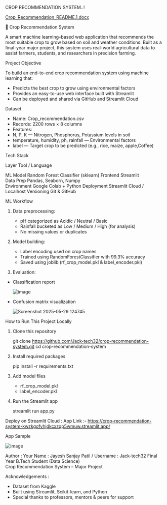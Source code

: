 
CROP RECOMMENDATION SYSTEM..!

[Crop_Recommendation_README.1.docx](https://github.com/user-attachments/files/20540197/Crop_Recommendation_README.1.docx)


🌾 Crop Recommendation System

A smart machine learning–based web application that recommends the most suitable crop to grow based on soil and weather conditions.
Built as a final-year major project, this system uses real-world agricultural data to assist farmers, students, and researchers 
in precision farming.


 Project Objective
 

To build an end-to-end crop recommendation system using machine learning that:

- Predicts the best crop to grow using environmental factors
- Provides an easy-to-use web interface built with Streamlit
- Can be deployed and shared via GitHub and Streamlit Cloud

Dataset

-  Name: Crop_recommendation.csv
-  Records: 2200 rows × 8 columns
-  Features:
  - N, P, K — Nitrogen, Phosphorus, Potassium levels in soil
  - temperature, humidity, ph, rainfall — Environmental factors
  - label — Target crop to be predicted (e.g., rice, maize, apple,Coffee)


 
Tech Stack

 Layer                  Tool / Language     

 ML Model          Random Forest Classifier (sklearn) 
 Frontend           Streamlit           
 Data Prep          Pandas, Seaborn, Numpy     
 Environment   Google Colab + Python 
 Deployment     Streamlit Cloud / Localhost 
 Versioning       Git & GitHub   


 ML Workflow

1. Data preprocessing:

   - pH categorized as Acidic / Neutral / Basic
   - Rainfall bucketed as Low / Medium / High (for analysis)
   - No missing values or duplicates

3. Model building:
   
   - Label encoding used on crop names
   - Trained using RandomForestClassifier with 99.3% accuracy
   - Saved using joblib (rf_crop_model.pkl & label_encoder.pkl)




5. Evaluation:
   
- Classification report

  ![image](https://github.com/user-attachments/assets/93012122-1f2c-4251-bee9-7fa01d6ad248)

 
- Confusion matrix visualization
  
  ![Screenshot 2025-05-29 124745](https://github.com/user-attachments/assets/b30a429c-e564-40c3-8c23-cf5674f44186)

 

How to Run This Project Locally

1. Clone this repository

    git clone https://github.com/Jack-tech32/crop-recommendation-system.git
    cd crop-recommendation-system

2. Install required packages

    pip install -r requirements.txt

3. Add model files
    - rf_crop_model.pkl
    - label_encoder.pkl

4. Run the Streamlit app

    streamlit run app.py

 Deploy on Streamlit Cloud :
App Link :-  https://crop-recommendation-system-kwzkgofvhjdkcxzqp5wmuw.streamlit.app/


 App Sample 

![image](https://github.com/user-attachments/assets/a755ea58-569c-4b60-8d71-5434e29fb271)
                   

Author :
Your Name : Jayesh Sanjay Patil  / Username :  Jack-tech32
Final Year B.Tech Student (Data Science)  
Crop Recommendation System – Major Project

Acknowledgements :

- Dataset from Kaggle 
- Built using Streamlit, Scikit-learn, and Python  
- Special thanks to professors, mentors & peers for support

